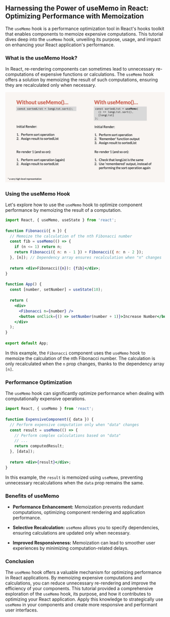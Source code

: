 ## Harnessing the Power of useMemo in React: Optimizing Performance with Memoization

The `useMemo` hook is a performance optimization tool in React's hooks toolkit that enables components to memoize expensive computations. This tutorial dives deep into the `useMemo` hook, unveiling its purpose, usage, and impact on enhancing your React application's performance.

### What is the useMemo Hook?

In React, re-rendering components can sometimes lead to unnecessary re-computations of expensive functions or calculations. The `useMemo` hook offers a solution by memoizing the result of such computations, ensuring they are recalculated only when necessary.

![](../Assets/React/usememo.jpg)

### Using the useMemo Hook

Let's explore how to use the `useMemo` hook to optimize component performance by memoizing the result of a computation.

```jsx
import React, { useMemo, useState } from 'react';

function Fibonacci({ n }) {
  // Memoize the calculation of the nth Fibonacci number
  const fib = useMemo(() => {
    if (n <= 1) return n;
    return Fibonacci({ n: n - 1 }) + Fibonacci({ n: n - 2 });
  }, [n]); // Dependency array ensures recalculation when "n" changes

  return <div>Fibonacci({n}): {fib}</div>;
}

function App() {
  const [number, setNumber] = useState(10);

  return (
    <div>
      <Fibonacci n={number} />
      <button onClick={() => setNumber(number + 1)}>Increase Number</button>
    </div>
  );
}

export default App;
```

In this example, the `Fibonacci` component uses the `useMemo` hook to memoize the calculation of the nth Fibonacci number. The calculation is only recalculated when the `n` prop changes, thanks to the dependency array `[n]`.

### Performance Optimization

The `useMemo` hook can significantly optimize performance when dealing with computationally expensive operations.

```jsx
import React, { useMemo } from 'react';

function ExpensiveComponent({ data }) {
  // Perform expensive computation only when "data" changes
  const result = useMemo(() => {
    // Perform complex calculations based on "data"
    // ...
    return computedResult;
  }, [data]);

  return <div>{result}</div>;
}
```

In this example, the `result` is memoized using `useMemo`, preventing unnecessary recalculations when the `data` prop remains the same.

### Benefits of useMemo

- **Performance Enhancement:** Memoization prevents redundant computations, optimizing component rendering and application performance.

- **Selective Recalculation:** `useMemo` allows you to specify dependencies, ensuring calculations are updated only when necessary.

- **Improved Responsiveness:** Memoization can lead to smoother user experiences by minimizing computation-related delays.

### Conclusion

The `useMemo` hook offers a valuable mechanism for optimizing performance in React applications. By memoizing expensive computations and calculations, you can reduce unnecessary re-rendering and improve the efficiency of your components. This tutorial provided a comprehensive exploration of the `useMemo` hook, its purpose, and how it contributes to optimizing your React application. Apply this knowledge to strategically use `useMemo` in your components and create more responsive and performant user interfaces.